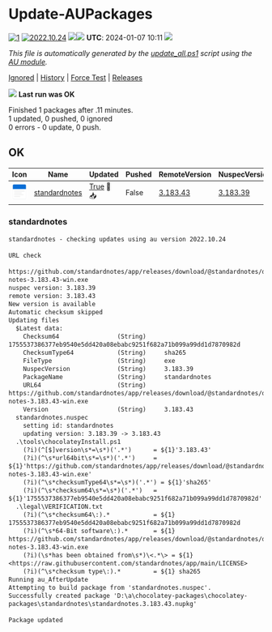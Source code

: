 # Update-AUPackages
[![1](https://img.shields.io/badge/AU%20packages-1-red.svg)](#ok)
[![2022.10.24](https://img.shields.io/badge/AU-2022.10.24-blue.svg)](https://www.powershellgallery.com/packages/AU)
[![](http://transparent-favicon.info/favicon.ico)](#)[![](http://transparent-favicon.info/favicon.ico)](#)
**UTC**: 2024-01-07 10:11 [![](http://transparent-favicon.info/favicon.ico)](#) [](https://github.com/)

_This file is automatically generated by the [update_all.ps1](https://github.com/majkinetor/au-packages-template/blob/master/update_all.ps1) script using the [AU module](https://github.com/majkinetor/au)._

[Ignored](#ignored) | [History](#update-history) | [Force Test](https://gist.github.com/) | [Releases](https://github.com//tags)

<img src='https://cdn.jsdelivr.net/gh/majkinetor/au@master/AU/Plugins/Report/r_ok.png' width='24'> **Last run was OK**

Finished 1 packages after .11 minutes.  
1 updated, 0 pushed, 0 ignored  
0 errors - 0 update, 0 push.  


## OK


|Icon|Name|Updated|Pushed|RemoteVersion|NuspecVersion|
|---|---|---|---|---|---|
|<img src="https://raw.githubusercontent.com/standardnotes/app/main/packages/desktop/build/icon/Icon-512x512.png" width="32" height="32"/>|[standardnotes](https://chocolatey.org/packages/standardnotes/3.183.43)|[True](#standardnotes) &#x1F538; &#x1F4E5;|False|[3.183.43](https://standardnotes.com)|[3.183.39](https://github.com/USERNAME/REPOSITORY-NAME/tree/master/automatic/standardnotes)|


### standardnotes



```
standardnotes - checking updates using au version 2022.10.24

URL check
  https://github.com/standardnotes/app/releases/download/@standardnotes/desktop@3.183.43/standard-notes-3.183.43-win.exe
nuspec version: 3.183.39
remote version: 3.183.43
New version is available
Automatic checksum skipped
Updating files
  $Latest data:
    Checksum64                (String)     1755537386377eb9540e5dd420a08ebabc9251f682a71b099a99dd1d7870982d
    ChecksumType64            (String)     sha265
    FileType                  (String)     exe
    NuspecVersion             (String)     3.183.39
    PackageName               (String)     standardnotes
    URL64                     (String)     https://github.com/standardnotes/app/releases/download/@standardnotes/desktop@3.183.43/standard-notes-3.183.43-win.exe
    Version                   (String)     3.183.43
  standardnotes.nuspec
    setting id: standardnotes
    updating version: 3.183.39 -> 3.183.43
  .\tools\chocolateyInstall.ps1
    (?i)(^[$]version\s*=\s*)('.*')      = ${1}'3.183.43'
    (?i)(^\s*url64bit\s*=\s*)('.*')     = ${1}'https://github.com/standardnotes/app/releases/download/@standardnotes/desktop@3.183.43/standard-notes-3.183.43-win.exe'
    (?i)(^\s*checksumType64\s*=\s*)('.*') = ${1}'sha265'
    (?i)(^\s*checksum64\s*=\s*)('.*')   = ${1}'1755537386377eb9540e5dd420a08ebabc9251f682a71b099a99dd1d7870982d'
  .\legal\VERIFICATION.txt
    (?i)(^\s*checksum64\:).*            = ${1} 1755537386377eb9540e5dd420a08ebabc9251f682a71b099a99dd1d7870982d
    (?i)(^\s*64-Bit software\:).*       = ${1} https://github.com/standardnotes/app/releases/download/@standardnotes/desktop@3.183.43/standard-notes-3.183.43-win.exe
    (?i)(\s*has been obtained from\s*)\<.*\> = ${1}<https://raw.githubusercontent.com/standardnotes/app/main/LICENSE>
    (?i)(^\s*checksum type\:).*         = ${1} sha265
Running au_AfterUpdate
Attempting to build package from 'standardnotes.nuspec'.
Successfully created package 'D:\a\chocolatey-packages\chocolatey-packages\standardnotes\standardnotes.3.183.43.nupkg'

Package updated
```

